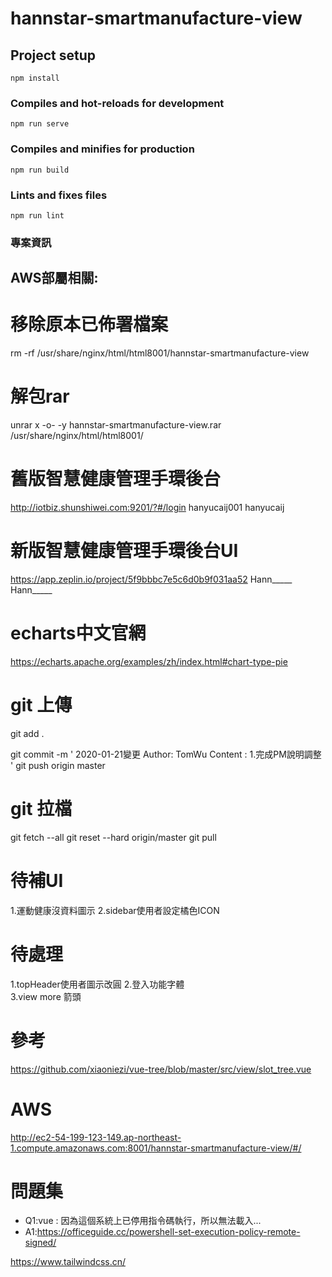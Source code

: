 # hannstar-smartmanufacture-view

## Project setup
```
npm install
```

### Compiles and hot-reloads for development
```
npm run serve
```

### Compiles and minifies for production
```
npm run build
```

### Lints and fixes files
```
npm run lint
```

### 專案資訊
## AWS部屬相關:
# 移除原本已佈署檔案
rm -rf /usr/share/nginx/html/html8001/hannstar-smartmanufacture-view  
# 解包rar
unrar x -o- -y hannstar-smartmanufacture-view.rar   /usr/share/nginx/html/html8001/

# 舊版智慧健康管理手環後台
http://iotbiz.shunshiwei.com:9201/?#/login
hanyucaij001
hanyucaij

# 新版智慧健康管理手環後台UI
https://app.zeplin.io/project/5f9bbbc7e5c6d0b9f031aa52
Hann_____
Hann_____

# echarts中文官網
https://echarts.apache.org/examples/zh/index.html#chart-type-pie

# git 上傳
git add .

git commit -m '
2020-01-21變更
Author: TomWu
Content :
1.完成PM說明調整
'
git push origin master

# git 拉檔
git fetch --all
git reset --hard origin/master
git pull


# 待補UI
1.運動健康沒資料圖示
2.sidebar使用者設定橘色ICON

# 待處理
1.topHeader使用者圖示改圓
2.登入功能字體  
3.view more 箭頭

# 參考
https://github.com/xiaoniezi/vue-tree/blob/master/src/view/slot_tree.vue


# AWS
http://ec2-54-199-123-149.ap-northeast-1.compute.amazonaws.com:8001/hannstar-smartmanufacture-view/#/


# 問題集
* Q1:vue : 因為這個系統上已停用指令碼執行，所以無法載入...
* A1:https://officeguide.cc/powershell-set-execution-policy-remote-signed/

https://www.tailwindcss.cn/
